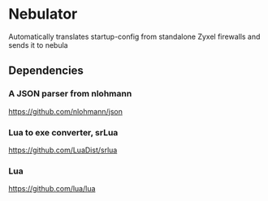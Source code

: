 # Nebulator
Automatically translates startup-config from standalone Zyxel firewalls and sends it to nebula

## Dependencies
### A JSON parser from nlohmann 
https://github.com/nlohmann/json
### Lua to exe converter, srLua
https://github.com/LuaDist/srlua
### Lua
https://github.com/lua/lua
